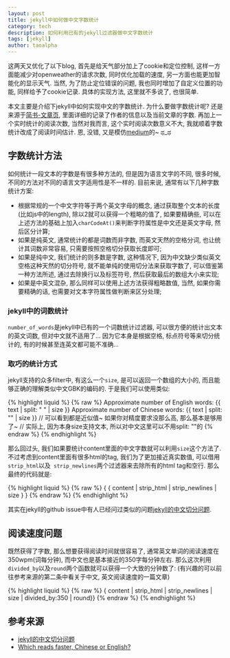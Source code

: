 ```yaml
---
layout: post
title: jekyll中如何做中文字数统计
category: tech 
description: 如何利用已有的jekyll过滤器做中文字数统计
tags: [jekyll]
author: taoalpha
---
```


这两天又优化了以下blog, 首先是给天气部分加上了cookie和定位控制, 这样一方面能减少对openweather的请求次数, 同时优化加载的速度, 另一方面也能更加智能化的显示天气. 当然, 为了防止定位错误的问题, 我也同时增加了自定义位置的功能, 同样给予了cookie记录. 具体的实现方法, 这里就不多说了, 也很简单.

本文主要是介绍下jekyll中如何实现中文的字数统计. 为什么要做字数统计呢? 还是来源于[简书-文章页](http://www.jianshu.com/p/613916eea37f), 里面详细的记录了作者的信息以及当前文章的字数. 再加上一个实时统计的阅读次数, 当然对我而言, 这个实时阅读次数意义不大, 我就顺着字数统计改成了阅读时间估计. 恩, 没错, 又是模仿[medium](https://medium.com/)的~ ಥ_ಥ

## 字数统计方法

如何统计一段文本的字数是有很多种方法的, 但是因为语言文字的不同, 很多时候, 不同的方法对不同的语言文字适用性是不一样的. 目前来说, 通常有以下几种字数统计方案:

- 根据常规的一个中文字符等于两个英文字母的概念, 通过获取整个文本的长度(比如js中的length), 除以2就可以获得一个粗略的值了, 如果要精确些, 可以在上述方法的基础上加入`charCodeAt()`来判断字符属性是中文还是英文字母, 然后区分计算;
- 如果是纯英文, 通常统计的都是词数而非字数, 而英文天然的空格分词, 也让统计其词数非常容易, 只需要按照空格切分获取长度即可;
- 如果是纯中文, 我们统计的则多数是字数, 这种情况下, 因为中文缺少类似英文空格这种天然的切分符号, 就不能单纯的使用切分法来获取字数了, 可以借鉴第一种方法所述, 通过去除换行以及标签符号, 然后获取最后的数组大小来实现;
- 如果是中英文混杂, 那么同样可以使用上述方法获得粗略数值, 当然, 如果你需要精确的话, 也需要对文本字符属性做判断来区分处理;

### jekyll中的词数统计

`number_of_words`是jekyll中已有的一个词数统计过滤器, 可以很方便的统计出文本的英文词数, 但对中文就不适用了... 因为它本身是根据空格, 标点符号等来切分统计的, 有的时候甚至连英文都可能不准确... 

### 取巧的统计方式

jekyll支持的众多filter中, 有这么一个`size`, 是可以返回一个数组的大小的, 而且能够正确的理解类似中文GBK的编码的. 于是我们可以使用类似:

{% highlight liquid %}
{% raw %}
Approximate number of English words: {{ text | split: " " | size }}
Approximate number of Chinese words: {{ text | split: "" | size }}
// 可以看到都是近似值~ 如果你对精度要求没那么高, 那么基本是够用了~
// 实际上, 因为本身size支持文本, 所以对中文这里可以不用split: ""的
{% endraw %}
{% endhighlight %}

那么回过头, 我们如果要统计content里面的中文字数就可以利用`size`这个方法了. 不过考虑到content里面有很多html的tag, 我们为了更加接近真实数值, 可以借用`strip_html`以及` strip_newlines`两个过滤器来去除所有的html tag和空行. 那么最终的代码就是:

{% highlight liquid %}
{% raw %}
{ { content | strip_html | strip_newlines | size } }
{% endraw %}
{% endhighlight %}

其实在jekyll的github issue中有人已经问过类似的问题[jekyll的中文切分问题](https://github.com/jekyll/jekyll/issues/1921). 

## 阅读速度问题

既然获得了字数, 那么想要获得阅读时间就很容易了, 通常英文单词的阅读速度在350wpm(词每分钟), 而中文也是基本接近的350字每分钟左右. 那么这次利用`divided_by`以及`round`两个函数就可以获得一个大致的分钟数了:
(有兴趣的可以前往参考来源的第二条中看关于中文, 英文阅读速度的一篇文章)

{% highlight liquid %}
{% raw %}
{ content | strip_html | strip_newlines | size | divided_by:350 | round}}
{% endraw %}
{% endhighlight %}

## 参考来源

- [jekyll的中文切分问题](https://github.com/jekyll/jekyll/issues/1921)
- [Which reads faster, Chinese or English?](http://persquaremile.com/2011/12/21/which-reads-faster-chinese-or-english/)


[TaoAlpha]:    http://zzgary.info "TaoAlpha"
